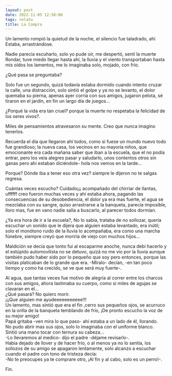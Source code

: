 ```yaml
---
layout: post
date: 2022-11-05 12:58:00
tags: relato
title: La Compra
---
```


   Un lamento rompió la quietud de la noche, el silencio fue taladrado,
   ahí Estaba, arrastrándose.
   
   Nadie parecía escuharlo, solo yo pude oír, me despertó, sentí la muerte
   Rondar, tuve miedo llegar hasta ahí, la lluvia y el viento
   transportaban hasta mis oídos los lamentos, me lo imaginaba solo,
   mojado, con frío.
   
   ¿Qué pasa se preguntaba?
   
   Solo fue un segundo, quizá todavía estaba dormido cuando intento cruzar
   la calle, una distracción, solo sintió el golpe y ya no se levanto, el
   dolor quemaba su pierna, apenas ayer corría con sus amigos, jugaron
   pelota, sé tiraron en el jardín, en fin un largo día de juegos...
   
   ¿Porqué la vida era tan cruel? porque la muerte no respetaba la
   felicidad de los seres vivos?.
   
   Miles de pensamientos atravesaron su mente. Creo que nunca imagino
   tenerlos.
   
   Recuerda el día que llegaron ahí todos, como si fuese un mundo nuevo
   todo fue grandioso; la nueva casa, los vecinos en su mayoría niños, que
   emocionante era cada mañana saber que iban a la escuela, que el no
   podía entrar, pero los veía alegres pasar y saludarlo, unos contentos
   otros sin ganas pero ahí estaban diciéndole- hola nos vemos en la
   tarde...
   
   Porque? Dónde iba a tener eso otra vez? siempre le dijeron no te salgas
   regresa.
   
   Cuántas veces escucho? Cuidado¡¡¡ acompañado del chirriar de llantas,
   uffffff creo fueron muchas veces y ahí estaba ahora, pagando las
   consecuencias de su desobediencia, el dolor ya era mas fuerte, el agua
   se mezclaba con su sangre, quiso arrastrarse a la banqueta, parecía
   imposible, lloro mas, fue en vano nadie salía a buscarlo, al parecer
   todos dormían.
   
   ¿Ya era hora de ir a la escuela?, No lo sabia, trataba de no sollozar,
   quería escuchar un sonido que le dijera que alguien estaba levantado,
   era inútil; solo el monótono ruido de la lluvia lo acompañaba, era como
   una marcha fúnebre, siempre creyó que moriría de viejo con muchos
   hijos...
   
   Maldición se decía que tonto fui al escaparme anoche, nunca debí
   hacerlo y el estúpido automovilista no se detuvo, quizá no me vio por
   la lluvia aunque también pudo haber sido por lo pequeño que soy pero
   entonces, porque las visitas platicaban de lo grande que era.
   -Míralo- decían, -en tan poco tiempo y como ha crecido, se ve que será
   muy fuerte-.
   
   Al agua, que tantas veces fue motivo de alegría al correr entre los
   charcos con sus amigos, ahora lastimaba su cuerpo, como si miles de
   agujas se clavaran en el...  
   ¿Qué pasará? No quiero morir.  
 ¡¡¡Que alguien me ayudeeeeeeeeeee!!!  
   Un lamento, mas sintió que era el fin ,cerro sus pequeños ojos, se
   acurruco en la orilla de la banqueta temblando de frío, ¡De pronto
   escucho la voz de su mejor amigo!  
   Papá gritaba -ven mira lo que paso- ahí estaba a un lado de él,
   llorando.  
   No pudo abrir mas sus ojos, solo lo imaginaba con el uniforme blanco.
   Sintió una mano tocar con ternura su cabeza...  
   -Lo llevaremos al medico- dijo el padre -déjame revisarlo-.  
   Habia dejado de llover y de hacer frío, o al menos ya no lo sentía, los
   sollozos de su amigo se apagaron lentamente, solo alcanzo a escuchar
   cuando el padre con tono de tristeza decía:  
   -No te preocupes ya te comprare otro, ¡Al fin y al cabo, solo es un
   perro!-.
   
   Fin.
